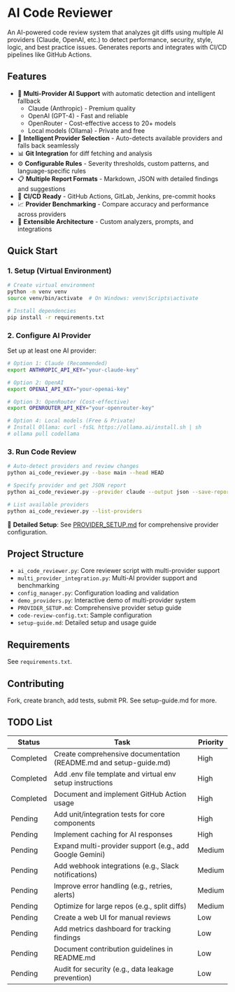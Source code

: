 # AI Code Reviewer

An AI-powered code review system that analyzes git diffs using multiple AI providers (Claude, OpenAI, etc.) to detect performance, security, style, logic, and best practice issues. Generates reports and integrates with CI/CD pipelines like GitHub Actions.

## Features
- 🤖 **Multi-Provider AI Support** with automatic detection and intelligent fallback
  - Claude (Anthropic) - Premium quality
  - OpenAI (GPT-4) - Fast and reliable
  - OpenRouter - Cost-effective access to 20+ models
  - Local models (Ollama) - Private and free
- 🔄 **Intelligent Provider Selection** - Auto-detects available providers and falls back seamlessly
- 📊 **Git Integration** for diff fetching and analysis
- ⚙️ **Configurable Rules** - Severity thresholds, custom patterns, and language-specific rules
- 📋 **Multiple Report Formats** - Markdown, JSON with detailed findings and suggestions
- 🚀 **CI/CD Ready** - GitHub Actions, GitLab, Jenkins, pre-commit hooks
- 📈 **Provider Benchmarking** - Compare accuracy and performance across providers
- 🔧 **Extensible Architecture** - Custom analyzers, prompts, and integrations

## Quick Start

### 1. Setup (Virtual Environment)
```bash
# Create virtual environment
python -m venv venv
source venv/bin/activate  # On Windows: venv\Scripts\activate

# Install dependencies
pip install -r requirements.txt
```

### 2. Configure AI Provider
Set up at least one AI provider:
```bash
# Option 1: Claude (Recommended)
export ANTHROPIC_API_KEY="your-claude-key"

# Option 2: OpenAI
export OPENAI_API_KEY="your-openai-key"

# Option 3: OpenRouter (Cost-effective)
export OPENROUTER_API_KEY="your-openrouter-key"

# Option 4: Local models (Free & Private)
# Install Ollama: curl -fsSL https://ollama.ai/install.sh | sh
# ollama pull codellama
```

### 3. Run Code Review
```bash
# Auto-detect providers and review changes
python ai_code_reviewer.py --base main --head HEAD

# Specify provider and get JSON report
python ai_code_reviewer.py --provider claude --output json --save-report review.json

# List available providers
python ai_code_reviewer.py --list-providers
```

📖 **Detailed Setup**: See [PROVIDER_SETUP.md](PROVIDER_SETUP.md) for comprehensive provider configuration.

## Project Structure
- `ai_code_reviewer.py`: Core reviewer script with multi-provider support
- `multi_provider_integration.py`: Multi-AI provider support and benchmarking
- `config_manager.py`: Configuration loading and validation
- `demo_providers.py`: Interactive demo of multi-provider system
- `PROVIDER_SETUP.md`: Comprehensive provider setup guide
- `code-review-config.txt`: Sample configuration
- `setup-guide.md`: Detailed setup and usage guide

## Requirements
See `requirements.txt`.

## Contributing
Fork, create branch, add tests, submit PR. See setup-guide.md for more.

## TODO List

| Status     | Task                                                                 | Priority |
|------------|----------------------------------------------------------------------|----------|
| Completed | Create comprehensive documentation (README.md and setup-guide.md)    | High    |
| Completed | Add .env file template and virtual env setup instructions            | High    |
| Completed | Document and implement GitHub Action usage                           | High    |
| Pending   | Add unit/integration tests for core components                       | High    |
| Pending   | Implement caching for AI responses                                   | High    |
| Pending   | Expand multi-provider support (e.g., add Google Gemini)              | Medium  |
| Pending   | Add webhook integrations (e.g., Slack notifications)                 | Medium  |
| Pending   | Improve error handling (e.g., retries, alerts)                       | Medium  |
| Pending   | Optimize for large repos (e.g., split diffs)                         | Medium  |
| Pending   | Create a web UI for manual reviews                                   | Low     |
| Pending   | Add metrics dashboard for tracking findings                          | Low     |
| Pending   | Document contribution guidelines in README.md                        | Low     |
| Pending   | Audit for security (e.g., data leakage prevention)                   | Low     |

<!-- Security scan triggered at 2025-09-01 23:10:28 -->

<!-- Security scan triggered at 2025-09-07 01:47:16 -->

<!-- Security scan triggered at 2025-09-09 05:23:03 -->

<!-- Security scan triggered at 2025-09-28 15:26:01 -->

<!-- Security scan triggered at 2025-10-08 09:05:00 -->